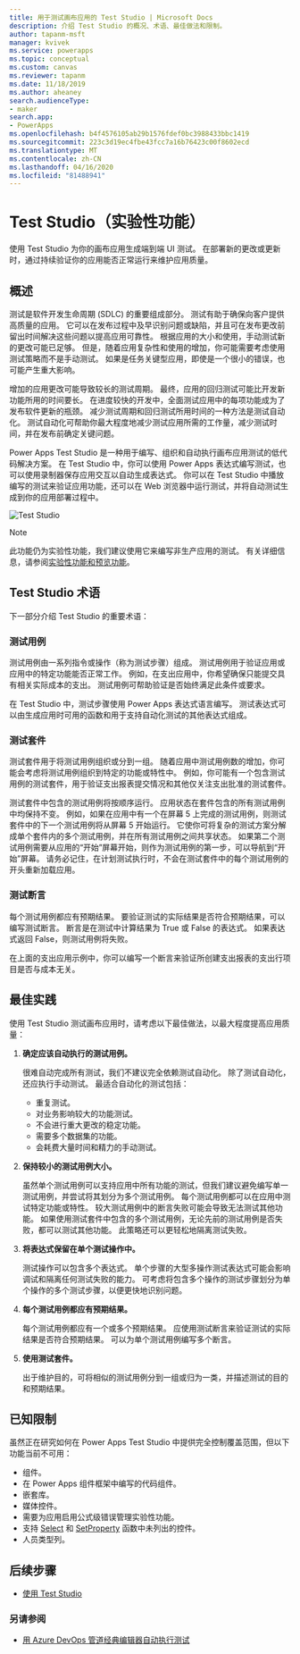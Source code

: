 ```yaml
---
title: 用于测试画布应用的 Test Studio | Microsoft Docs
description: 介绍 Test Studio 的概况、术语、最佳做法和限制。
author: tapanm-msft
manager: kvivek
ms.service: powerapps
ms.topic: conceptual
ms.custom: canvas
ms.reviewer: tapanm
ms.date: 11/18/2019
ms.author: aheaney
search.audienceType:
- maker
search.app:
- PowerApps
ms.openlocfilehash: b4f4576105ab29b1576fdef0bc3988433bbc1419
ms.sourcegitcommit: 223c3d19ec4fbe43fcc7a16b76423c00f8602ecd
ms.translationtype: MT
ms.contentlocale: zh-CN
ms.lasthandoff: 04/16/2020
ms.locfileid: "81488941"
---
```

# <a name="test-studio-experimental"></a>Test Studio（实验性功能） 

使用 Test Studio 为你的画布应用生成端到端 UI 测试。 在部署新的更改或更新时，通过持续验证你的应用能否正常运行来维护应用质量。 

## <a name="overview"></a>概述

测试是软件开发生命周期 (SDLC) 的重要组成部分。 测试有助于确保向客户提供高质量的应用。 它可以在发布过程中及早识别问题或缺陷，并且可在发布更改前留出时间解决这些问题以提高应用可靠性。 根据应用的大小和使用，手动测试新的更改可能已足够。 但是，随着应用复杂性和使用的增加，你可能需要考虑使用测试策略而不是手动测试。 如果是任务关键型应用，即使是一个很小的错误，也可能产生重大影响。

增加的应用更改可能导致较长的测试周期。 最终，应用的回归测试可能比开发新功能所用的时间要长。 在进度较快的开发中，全面测试应用中的每项功能成为了发布软件更新的瓶颈。 减少测试周期和回归测试所用时间的一种方法是测试自动化。 测试自动化可帮助你最大程度地减少测试应用所需的工作量，减少测试时间，并在发布前确定关键问题。

Power Apps Test Studio 是一种用于编写、组织和自动执行画布应用测试的低代码解决方案。 在 Test Studio 中，你可以使用 Power Apps 表达式编写测试，也可以使用录制器保存应用交互以自动生成表达式。 你可以在 Test Studio 中播放编写的测试来验证应用功能，还可以在 Web 浏览器中运行测试，并将自动测试生成到你的应用部署过程中。

![Test Studio](./media/test-studio/test-studio.png)

> [!NOTE]
> 此功能仍为实验性功能，我们建议使用它来编写非生产应用的测试。 有关详细信息，请参阅[实验性功能和预览功能](working-with-experimental-preview.md)。

## <a name="test-studio-terminology"></a>Test Studio 术语

下一部分介绍 Test Studio 的重要术语：

### <a name="test-cases"></a>测试用例

测试用例由一系列指令或操作（称为测试步骤）组成。 测试用例用于验证应用或应用中的特定功能能否正常工作。 例如，在支出应用中，你希望确保只能提交具有相关实际成本的支出。 测试用例可帮助验证是否始终满足此条件或要求。

在 Test Studio 中，测试步骤使用 Power Apps 表达式语言编写。 测试表达式可以由生成应用时可用的函数和用于支持自动化测试的其他表达式组成。

### <a name="test-suites"></a>测试套件

测试套件用于将测试用例组织或分到一组。 随着应用中测试用例数的增加，你可能会考虑将测试用例组织到特定的功能或特性中。 例如，你可能有一个包含测试用例的测试套件，用于验证支出报表提交情况和其他仅关注支出批准的测试套件。

测试套件中包含的测试用例将按顺序运行。 应用状态在套件包含的所有测试用例中均保持不变。 例如，如果在应用中有一个在屏幕 5 上完成的测试用例，则测试套件中的下一个测试用例将从屏幕 5 开始运行。 它使你可将复杂的测试方案分解成单个套件内的多个测试用例，并在所有测试用例之间共享状态。 如果第二个测试用例需要从应用的“开始”屏幕开始，则作为测试用例的第一步，可以导航到“开始”屏幕。 请务必记住，在计划测试执行时，不会在测试套件中的每个测试用例的开头重新加载应用。

### <a name="test-assertions"></a>测试断言

每个测试用例都应有预期结果。 要验证测试的实际结果是否符合预期结果，可以编写测试断言。 断言是在测试中计算结果为 True 或 False 的表达式。 如果表达式返回 False，则测试用例将失败。

在上面的支出应用示例中，你可以编写一个断言来验证所创建支出报表的支出行项目是否与成本无关。

## <a name="best-practices"></a>最佳实践

使用 Test Studio 测试画布应用时，请考虑以下最佳做法，以最大程度提高应用质量：

1. **确定应该自动执行的测试用例。**

    很难自动完成所有测试，我们不建议完全依赖测试自动化。 除了测试自动化，还应执行手动测试。 最适合自动化的测试包括：

    - 重复测试。
    - 对业务影响较大的功能测试。
    - 不会进行重大更改的稳定功能。
    - 需要多个数据集的功能。
    - 会耗费大量时间和精力的手动测试。

2. **保持较小的测试用例大小。**

    虽然单个测试用例可以支持应用中所有功能的测试，但我们建议避免编写单一测试用例，并尝试将其划分为多个测试用例。 每个测试用例都可以在应用中测试特定功能或特性。 较大测试用例中的断言失败可能会导致无法测试其他功能。 如果使用测试套件中包含的多个测试用例，无论先前的测试用例是否失败，都可以测试其他功能。 此策略还可以更轻松地隔离测试失败。

3. **将表达式保留在单个测试操作中。**

    测试操作可以包含多个表达式。 单个步骤的大型多操作测试表达式可能会影响调试和隔离任何测试失败的能力。 可考虑将包含多个操作的测试步骤划分为单个操作的多个测试步骤，以便更快地识别问题。  

4. **每个测试用例都应有预期结果。**

    每个测试用例都应有一个或多个预期结果。 应使用测试断言来验证测试的实际结果是否符合预期结果。 可以为单个测试用例编写多个断言。

5. **使用测试套件。**

    出于维护目的，可将相似的测试用例分到一组或归为一类，并描述测试的目的和预期结果。

## <a name="known-limitations"></a>已知限制

虽然正在研究如何在 Power Apps Test Studio 中提供完全控制覆盖范围，但以下功能当前不可用：

- 组件。
- 在 Power Apps 组件框架中编写的代码组件。
- 嵌套库。
- 媒体控件。
- 需要为应用启用公式级错误管理实验性功能。
- 支持 [Select](./functions/function-select.md) 和 [SetProperty](./functions/function-setproperty.md) 函数中未列出的控件。
- 人员类型列。

## <a name="next-steps"></a>后续步骤

- [使用 Test Studio](working-with-test-studio.md)

### <a name="see-also"></a>另请参阅

- [用 Azure DevOps 管道经典编辑器自动执行测试](test-studio-classic-pipeline-editor.md)
